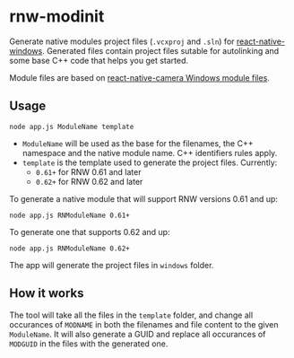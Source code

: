 # rnw-modinit

Generate native modules project files (`.vcxproj` and `.sln`) for [react-native-windows](https://github.com/microsoft/react-native-windows). Generated files contain project files sutable for autolinking and some base C++ code that helps you get started. 

Module files are based on [react-native-camera Windows module files](https://github.com/react-native-camera/react-native-camera/tree/master/windows).

## Usage
```console
node app.js ModuleName template
```
* `ModuleName` will be used as the base for the filenames, the C++ namespace and the native module name. C++ identifiers rules apply.
* `template` is the template used to generate the project files. Currently:
  * `0.61+` for RNW 0.61 and later
  * `0.62+` for RNW 0.62 and later

To generate a native module that will support RNW versions 0.61 and up:
```console
node app.js RNModuleName 0.61+
```

To generate one that supports 0.62 and up:
```console
node app.js RNModuleName 0.62+
```

The app will generate the project files in `windows` folder.

## How it works
The tool will take all the files in the `template` folder, and change all occurances of `MODNAME` in both the filenames and file content to the given `ModuleName`. It will also generate a GUID and replace all occurances of `MODGUID` in the files with the generated one.
